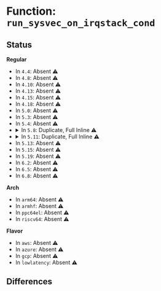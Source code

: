 # Function: <code>run_sysvec_on_irqstack_cond</code>

## Status
<b>Regular</b>
<ul>
<li>
In <code>4.4</code>: Absent ⚠️
</li>
<li>
In <code>4.8</code>: Absent ⚠️
</li>
<li>
In <code>4.10</code>: Absent ⚠️
</li>
<li>
In <code>4.13</code>: Absent ⚠️
</li>
<li>
In <code>4.15</code>: Absent ⚠️
</li>
<li>
In <code>4.18</code>: Absent ⚠️
</li>
<li>
In <code>5.0</code>: Absent ⚠️
</li>
<li>
In <code>5.3</code>: Absent ⚠️
</li>
<li>
In <code>5.4</code>: Absent ⚠️
</li>
<li>
<details>
<summary>In <code>5.8</code>: Duplicate, Full Inline ⚠️</summary>

**Collision:** Static Duplication

**Inline:** Full

**Transformation:** False

**Instances:**

```
In arch/x86/xen/enlighten_hvm.c (ffffffff81bbca0e)
Location: arch/x86/include/asm/irq_stack.h:84
Inline: True
Inline callers:
  - arch/x86/xen/enlighten_hvm.c:sysvec_xen_hvm_callback
```
```
In arch/x86/hyperv/hv_init.c (ffffffff81bbcace)
Location: arch/x86/include/asm/irq_stack.h:84
Inline: True
Inline callers:
  - arch/x86/hyperv/hv_init.c:sysvec_hyperv_reenlightenment
```
```
In arch/x86/kernel/irq.c (ffffffff81bbdbde)
Location: arch/x86/include/asm/irq_stack.h:84
Inline: True
Inline callers:
  - arch/x86/kernel/irq.c:sysvec_kvm_posted_intr_wakeup_ipi
  - arch/x86/kernel/irq.c:sysvec_x86_platform_ipi
```
```
In arch/x86/kernel/irq_work.c (ffffffff81bbdfee)
Location: arch/x86/include/asm/irq_stack.h:84
Inline: True
Inline callers:
  - arch/x86/kernel/irq_work.c:sysvec_irq_work
```
```
In arch/x86/kernel/cpu/mce/amd.c (ffffffff81bbebae)
Location: arch/x86/include/asm/irq_stack.h:84
Inline: True
Inline callers:
  - arch/x86/kernel/cpu/mce/amd.c:sysvec_deferred_error
```
```
In arch/x86/kernel/cpu/mce/threshold.c (ffffffff81bbec3e)
Location: arch/x86/include/asm/irq_stack.h:84
Inline: True
Inline callers:
  - arch/x86/kernel/cpu/mce/threshold.c:sysvec_threshold
```
```
In arch/x86/kernel/cpu/mce/therm_throt.c (ffffffff81bbecce)
Location: arch/x86/include/asm/irq_stack.h:84
Inline: True
Inline callers:
  - arch/x86/kernel/cpu/mce/therm_throt.c:sysvec_thermal
```
```
In arch/x86/kernel/cpu/mshyperv.c (ffffffff81bbedee)
Location: arch/x86/include/asm/irq_stack.h:84
Inline: True
Inline callers:
  - arch/x86/kernel/cpu/mshyperv.c:sysvec_hyperv_stimer0
  - arch/x86/kernel/cpu/mshyperv.c:sysvec_hyperv_callback
```
```
In arch/x86/kernel/cpu/acrn.c (ffffffff81bbee7e)
Location: arch/x86/include/asm/irq_stack.h:84
Inline: True
Inline callers:
  - arch/x86/kernel/cpu/acrn.c:sysvec_acrn_hv_callback
```
```
In arch/x86/kernel/smp.c (ffffffff81bbf13e)
Location: arch/x86/include/asm/irq_stack.h:84
Inline: True
Inline callers:
  - arch/x86/kernel/smp.c:sysvec_call_function_single
  - arch/x86/kernel/smp.c:sysvec_call_function
  - arch/x86/kernel/smp.c:sysvec_reboot
```
```
In arch/x86/kernel/apic/apic.c (ffffffff81bbf41e)
Location: arch/x86/include/asm/irq_stack.h:84
Inline: True
Inline callers:
  - arch/x86/kernel/apic/apic.c:sysvec_error_interrupt
  - arch/x86/kernel/apic/apic.c:sysvec_spurious_apic_interrupt
  - arch/x86/kernel/apic/apic.c:sysvec_apic_timer_interrupt
```
```
In arch/x86/kernel/apic/vector.c (ffffffff81bbf4ae)
Location: arch/x86/include/asm/irq_stack.h:84
Inline: True
Inline callers:
  - arch/x86/kernel/apic/vector.c:sysvec_irq_move_cleanup
```
```
In arch/x86/platform/uv/tlb_uv.c (ffffffff81bbf79e)
Location: arch/x86/include/asm/irq_stack.h:84
Inline: True
Inline callers:
  - arch/x86/platform/uv/tlb_uv.c:sysvec_uv_bau_message
```
</details>
</li>
<li>
<details>
<summary>In <code>5.11</code>: Duplicate, Full Inline ⚠️</summary>

**Collision:** Static Duplication

**Inline:** Full

**Transformation:** False

**Instances:**

```
In arch/x86/xen/enlighten_hvm.c (ffffffff81c34f90)
Location: arch/x86/include/asm/irq_stack.h:83
Inline: True
Inline callers:
  - arch/x86/xen/enlighten_hvm.c:sysvec_xen_hvm_callback
```
```
In arch/x86/hyperv/hv_init.c (ffffffff81c35060)
Location: arch/x86/include/asm/irq_stack.h:83
Inline: True
Inline callers:
  - arch/x86/hyperv/hv_init.c:sysvec_hyperv_reenlightenment
```
```
In arch/x86/kernel/irq.c (ffffffff81c36330)
Location: arch/x86/include/asm/irq_stack.h:83
Inline: True
Inline callers:
  - arch/x86/kernel/irq.c:sysvec_kvm_posted_intr_wakeup_ipi
  - arch/x86/kernel/irq.c:sysvec_x86_platform_ipi
```
```
In arch/x86/kernel/irq_work.c (ffffffff81c36890)
Location: arch/x86/include/asm/irq_stack.h:83
Inline: True
Inline callers:
  - arch/x86/kernel/irq_work.c:sysvec_irq_work
```
```
In arch/x86/kernel/cpu/mce/amd.c (ffffffff81c373b0)
Location: arch/x86/include/asm/irq_stack.h:83
Inline: True
Inline callers:
  - arch/x86/kernel/cpu/mce/amd.c:sysvec_deferred_error
```
```
In arch/x86/kernel/cpu/mce/threshold.c (ffffffff81c37440)
Location: arch/x86/include/asm/irq_stack.h:83
Inline: True
Inline callers:
  - arch/x86/kernel/cpu/mce/threshold.c:sysvec_threshold
```
```
In arch/x86/kernel/cpu/mce/therm_throt.c (ffffffff81c374d0)
Location: arch/x86/include/asm/irq_stack.h:83
Inline: True
Inline callers:
  - arch/x86/kernel/cpu/mce/therm_throt.c:sysvec_thermal
```
```
In arch/x86/kernel/cpu/mshyperv.c (ffffffff81c375f0)
Location: arch/x86/include/asm/irq_stack.h:83
Inline: True
Inline callers:
  - arch/x86/kernel/cpu/mshyperv.c:sysvec_hyperv_stimer0
  - arch/x86/kernel/cpu/mshyperv.c:sysvec_hyperv_callback
```
```
In arch/x86/kernel/cpu/acrn.c (ffffffff81c37680)
Location: arch/x86/include/asm/irq_stack.h:83
Inline: True
Inline callers:
  - arch/x86/kernel/cpu/acrn.c:sysvec_acrn_hv_callback
```
```
In arch/x86/kernel/smp.c (ffffffff81c37920)
Location: arch/x86/include/asm/irq_stack.h:83
Inline: True
Inline callers:
  - arch/x86/kernel/smp.c:sysvec_call_function_single
  - arch/x86/kernel/smp.c:sysvec_call_function
  - arch/x86/kernel/smp.c:sysvec_reboot
```
```
In arch/x86/kernel/apic/apic.c (ffffffff81c37bf0)
Location: arch/x86/include/asm/irq_stack.h:83
Inline: True
Inline callers:
  - arch/x86/kernel/apic/apic.c:sysvec_error_interrupt
  - arch/x86/kernel/apic/apic.c:sysvec_spurious_apic_interrupt
  - arch/x86/kernel/apic/apic.c:sysvec_apic_timer_interrupt
```
```
In arch/x86/kernel/apic/vector.c (ffffffff81c37c80)
Location: arch/x86/include/asm/irq_stack.h:83
Inline: True
Inline callers:
  - arch/x86/kernel/apic/vector.c:sysvec_irq_move_cleanup
```
```
In arch/x86/kernel/kvm.c (ffffffff81c37de0)
Location: arch/x86/include/asm/irq_stack.h:83
Inline: True
Inline callers:
  - arch/x86/kernel/kvm.c:sysvec_kvm_asyncpf_interrupt
```
</details>
</li>
<li>
In <code>5.13</code>: Absent ⚠️
</li>
<li>
In <code>5.15</code>: Absent ⚠️
</li>
<li>
In <code>5.19</code>: Absent ⚠️
</li>
<li>
In <code>6.2</code>: Absent ⚠️
</li>
<li>
In <code>6.5</code>: Absent ⚠️
</li>
<li>
In <code>6.8</code>: Absent ⚠️
</li>
</ul>
<b>Arch</b>
<ul>
<li>
In <code>arm64</code>: Absent ⚠️
</li>
<li>
In <code>armhf</code>: Absent ⚠️
</li>
<li>
In <code>ppc64el</code>: Absent ⚠️
</li>
<li>
In <code>riscv64</code>: Absent ⚠️
</li>
</ul>
<b>Flavor</b>
<ul>
<li>
In <code>aws</code>: Absent ⚠️
</li>
<li>
In <code>azure</code>: Absent ⚠️
</li>
<li>
In <code>gcp</code>: Absent ⚠️
</li>
<li>
In <code>lowlatency</code>: Absent ⚠️
</li>
</ul>

## Differences
